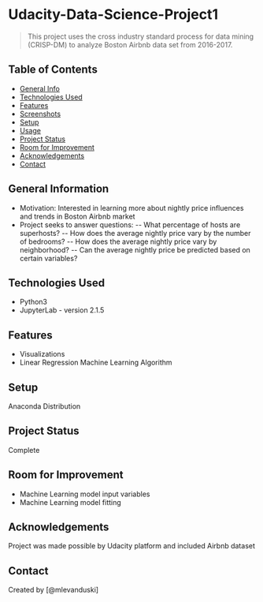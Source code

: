 # Udacity-Data-Science-Project1
> This project uses the cross industry standard process for data mining (CRISP-DM) to analyze Boston Airbnb data set from 2016-2017.


## Table of Contents
* [General Info](#general-information)
* [Technologies Used](#technologies-used)
* [Features](#features)
* [Screenshots](#screenshots)
* [Setup](#setup)
* [Usage](#usage)
* [Project Status](#project-status)
* [Room for Improvement](#room-for-improvement)
* [Acknowledgements](#acknowledgements)
* [Contact](#contact)
<!-- * [License](#license) -->


## General Information
- Motivation: Interested in learning more about nightly price influences and trends in Boston Airbnb market
- Project seeks to answer questions:
-- What percentage of hosts are superhosts?
-- How does the average nightly price vary by the number of bedrooms?
-- How does the average nightly price vary by neighborhood?
-- Can the average nightly price be predicted based on certain variables?
<!-- You don't have to answer all the questions - just the ones relevant to your project. -->


## Technologies Used
- Python3
- JupyterLab - version 2.1.5


## Features
- Visualizations
- Linear Regression Machine Learning Algorithm


## Setup
Anaconda Distribution


## Project Status
Complete


## Room for Improvement
- Machine Learning model input variables
- Machine Learning model fitting


## Acknowledgements
Project was made possible by Udacity platform and included Airbnb dataset

## Contact
Created by [@mlevanduski]


<!-- Optional -->
<!-- ## License -->
<!-- This project is open source and available under the [... License](). -->

<!-- You don't have to include all sections - just the one's relevant to your project -->
